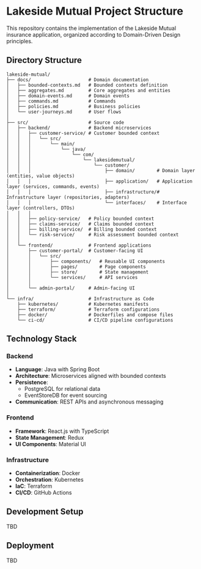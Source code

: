 # Lakeside Mutual Project Structure

This repository contains the implementation of the Lakeside Mutual insurance application, organized according to Domain-Driven Design principles.

## Directory Structure

```
lakeside-mutual/
├── docs/                     # Domain documentation
│   ├── bounded-contexts.md   # Bounded contexts definition
│   ├── aggregates.md         # Core aggregates and entities
│   ├── domain-events.md      # Domain events
│   ├── commands.md           # Commands
│   ├── policies.md           # Business policies
│   └── user-journeys.md      # User flows
│
├── src/                      # Source code
│   ├── backend/              # Backend microservices
│   │   ├── customer-service/ # Customer bounded context
│   │   │   └── src/
│   │   │       └── main/
│   │   │           └── java/
│   │   │               └── com/
│   │   │                   └── lakesidemutual/
│   │   │                       └── customer/
│   │   │                           ├── domain/        # Domain layer (entities, value objects)
│   │   │                           ├── application/   # Application layer (services, commands, events)
│   │   │                           ├── infrastructure/# Infrastructure layer (repositories, adapters)
│   │   │                           └── interfaces/    # Interface layer (controllers, DTOs)
│   │   │
│   │   ├── policy-service/   # Policy bounded context
│   │   ├── claims-service/   # Claims bounded context
│   │   ├── billing-service/  # Billing bounded context
│   │   └── risk-service/     # Risk assessment bounded context
│   │
│   └── frontend/             # Frontend applications
│       ├── customer-portal/  # Customer-facing UI
│       │   └── src/
│       │       ├── components/   # Reusable UI components
│       │       ├── pages/        # Page components
│       │       ├── store/        # State management
│       │       └── services/     # API services
│       │
│       └── admin-portal/     # Admin-facing UI
│
└── infra/                    # Infrastructure as Code
    ├── kubernetes/           # Kubernetes manifests
    ├── terraform/            # Terraform configurations
    ├── docker/               # Dockerfiles and compose files
    └── ci-cd/                # CI/CD pipeline configurations
```

## Technology Stack

### Backend

- **Language**: Java with Spring Boot
- **Architecture**: Microservices aligned with bounded contexts
- **Persistence**: 
  - PostgreSQL for relational data
  - EventStoreDB for event sourcing
- **Communication**: REST APIs and asynchronous messaging

### Frontend

- **Framework**: React.js with TypeScript
- **State Management**: Redux
- **UI Components**: Material UI

### Infrastructure

- **Containerization**: Docker
- **Orchestration**: Kubernetes
- **IaC**: Terraform
- **CI/CD**: GitHub Actions

## Development Setup

TBD

## Deployment

TBD
